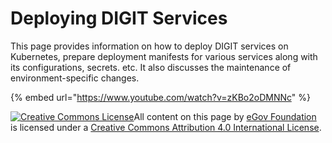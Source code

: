 # Deploying DIGIT Services

This page provides information on how to deploy DIGIT services on Kubernetes, prepare deployment manifests for various services along with its configurations, secrets. etc. It also discusses the maintenance of environment-specific changes.

{% embed url="https://www.youtube.com/watch?v=zKBo2oDMNNc" %}

[![Creative Commons License](https://i.creativecommons.org/l/by/4.0/80x15.png)​](http://creativecommons.org/licenses/by/4.0/)All content on this page by [eGov Foundation](https://egov.org.in/) is licensed under a [Creative Commons Attribution 4.0 International License](http://creativecommons.org/licenses/by/4.0/).
